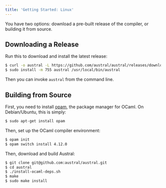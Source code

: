 ```yaml
---
title: 'Getting Started: Linux'
---
```


You have two options: download a pre-built release of the compiler, or building
it from source.

## Downloading a Release

Run this to download and install the latest release:

```bash
$ curl -o austral -L https://github.com/austral/austral/releases/download/v0.0.5/austral-linux
$ sudo install -m 755 austral /usr/local/bin/austral
```

Then you can invoke `austral` from the command line.

## Building from Source

First, you need to install [opam][opam], the package manager for OCaml. On
Debian/Ubuntu, this is simply:

```bash
$ sudo apt-get install opam
```

Then, set up the OCaml compiler environment:

```bash
$ opam init
$ opam switch install 4.12.0
```

Then, download and build Austral:

```bash
$ git clone git@github.com:austral/austral.git
$ cd austral
$ ./install-ocaml-deps.sh
$ make
$ sudo make install
```

[opam]: https://opam.ocaml.org/doc/Install.html
